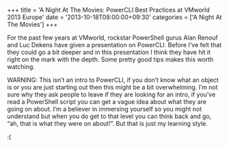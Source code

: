 +++
title = 'A Night At The Movies: PowerCLI Best Practices at VMworld 2013 Europe'
date = '2013-10-18T08:00:00+09:30'
categories = ['A Night At The Movies']
+++

For the past few years at VMworld, rockstar PowerShell gurus Alan Renouf and
Luc Dekens have given a presentation on PowerCLI. Before I’ve felt that they
could go a bit deeper and in this presentation I think they have hit it right
on the mark with the depth. Some pretty good tips makes this worth watching.

WARNING: This isn’t an intro to PowerCLI, if you don’t know what an object is
or you are just starting out then this might be a bit overwhelming. I’m not
sure why they ask people to leave if they are looking for an intro, if you’ve
read a PowerShell script you can get a vague idea about what they are going
on about. I’m a believer in immersing yourself so you might not understand
but when you do get to that level you can think back and go, “ah, that is
what they were on about!”. But that is just my learning style.

:(
